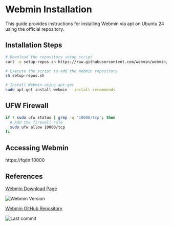 # Webmin Installation

This guide provides instructions for installing Webmin via apt on Ubuntu 24 using the official repository.

## Installation Steps
```bash
# Download the repository setup script
curl -o setup-repos.sh https://raw.githubusercontent.com/webmin/webmin/master/setup-repos.sh

# Execute the script to add the Webmin repository
sh setup-repos.sh

# Install Webmin using apt-get
sudo apt-get install webmin --install-recommends
```
## UFW Firewall
```bash
if ! sudo ufw status | grep -q '10000/tcp'; then
  # Add the firewall rule
  sudo ufw allow 10000/tcp
fi
```
## Accessing Webmin
https://fqdn:10000

## References
[Webmin Download Page](https://webmin.com/download/)

![Webmin Version](https://img.shields.io/github/v/tag/webmin/webmin?label=version&style=social)

[Webmin GitHub Repository](https://github.com/webmin/webmin/)

![Last commit](https://img.shields.io/github/last-commit/webmin/webmin?style=social) 


